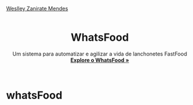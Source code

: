 <p align="center">
  <a href="https://weslleymendes.com.br">
    <p> Weslley Zanirate Mendes </p>
    <img src="https://img.elo7.com.br/product/zoom/26E22DD/painel-adesivo-parede-lanche-fast-food-lanchonete-truck-hd-painel-adesivo-lanche-hamburguer.jpg" alt="" >
  </a>

  <h1 align="center">WhatsFood</h1>

  <p align="center">
    Um sistema para automatizar e agilizar a vida de lanchonetes FastFood
    <br>
  <a href="https://weslleymendes.com.br/whatsFood"><strong>Explore o WhatsFood <b>»</b> </strong></a>
    <br>
    
  </p>
</p>

<br>


# whatsFood


